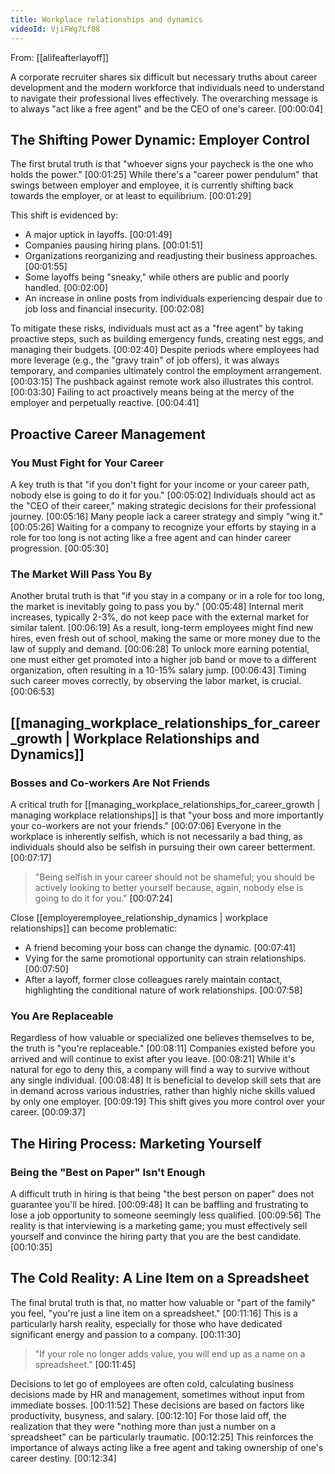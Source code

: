 ```yaml
---
title: Workplace relationships and dynamics
videoId: VjiFWg7Lf88
---
```


From: [[alifeafterlayoff]] <br/> 

A corporate recruiter shares six difficult but necessary truths about career development and the modern workforce that individuals need to understand to navigate their professional lives effectively. The overarching message is to always "act like a free agent" and be the CEO of one's career. <a class="yt-timestamp" data-t="00:00:04">[00:00:04]</a>

## The Shifting Power Dynamic: Employer Control

The first brutal truth is that "whoever signs your paycheck is the one who holds the power." <a class="yt-timestamp" data-t="00:01:25">[00:01:25]</a> While there's a "career power pendulum" that swings between employer and employee, it is currently shifting back towards the employer, or at least to equilibrium. <a class="yt-timestamp" data-t="00:01:29">[00:01:29]</a>

This shift is evidenced by:
*   A major uptick in layoffs. <a class="yt-timestamp" data-t="00:01:49">[00:01:49]</a>
*   Companies pausing hiring plans. <a class="yt-timestamp" data-t="00:01:51">[00:01:51]</a>
*   Organizations reorganizing and readjusting their business approaches. <a class="yt-timestamp" data-t="00:01:55">[00:01:55]</a>
*   Some layoffs being "sneaky," while others are public and poorly handled. <a class="yt-timestamp" data-t="00:02:00">[00:02:00]</a>
*   An increase in online posts from individuals experiencing despair due to job loss and financial insecurity. <a class="yt-timestamp" data-t="00:02:08">[00:02:08]</a>

To mitigate these risks, individuals must act as a "free agent" by taking proactive steps, such as building emergency funds, creating nest eggs, and managing their budgets. <a class="yt-timestamp" data-t="00:02:40">[00:02:40]</a> Despite periods where employees had more leverage (e.g., the "gravy train" of job offers), it was always temporary, and companies ultimately control the employment arrangement. <a class="yt-timestamp" data-t="00:03:15">[00:03:15]</a> The pushback against remote work also illustrates this control. <a class="yt-timestamp" data-t="00:03:30">[00:03:30]</a> Failing to act proactively means being at the mercy of the employer and perpetually reactive. <a class="yt-timestamp" data-t="00:04:41">[00:04:41]</a>

## Proactive Career Management

### You Must Fight for Your Career
A key truth is that "if you don't fight for your income or your career path, nobody else is going to do it for you." <a class="yt-timestamp" data-t="00:05:02">[00:05:02]</a> Individuals should act as the "CEO of their career," making strategic decisions for their professional journey. <a class="yt-timestamp" data-t="00:05:16">[00:05:16]</a> Many people lack a career strategy and simply "wing it." <a class="yt-timestamp" data-t="00:05:26">[00:05:26]</a> Waiting for a company to recognize your efforts by staying in a role for too long is not acting like a free agent and can hinder career progression. <a class="yt-timestamp" data-t="00:05:30">[00:05:30]</a>

### The Market Will Pass You By
Another brutal truth is that "if you stay in a company or in a role for too long, the market is inevitably going to pass you by." <a class="yt-timestamp" data-t="00:05:48">[00:05:48]</a> Internal merit increases, typically 2-3%, do not keep pace with the external market for similar talent. <a class="yt-timestamp" data-t="00:06:19">[00:06:19]</a> As a result, long-term employees might find new hires, even fresh out of school, making the same or more money due to the law of supply and demand. <a class="yt-timestamp" data-t="00:06:28">[00:06:28]</a> To unlock more earning potential, one must either get promoted into a higher job band or move to a different organization, often resulting in a 10-15% salary jump. <a class="yt-timestamp" data-t="00:06:43">[00:06:43]</a> Timing such career moves correctly, by observing the labor market, is crucial. <a class="yt-timestamp" data-t="00:06:53">[00:06:53]</a>

## [[managing_workplace_relationships_for_career_growth | Workplace Relationships and Dynamics]]

### Bosses and Co-workers Are Not Friends
A critical truth for [[managing_workplace_relationships_for_career_growth | managing workplace relationships]] is that "your boss and more importantly your co-workers are not your friends." <a class="yt-timestamp" data-t="00:07:06">[00:07:06]</a> Everyone in the workplace is inherently selfish, which is not necessarily a bad thing, as individuals should also be selfish in pursuing their own career betterment. <a class="yt-timestamp" data-t="00:07:17">[00:07:17]</a>

> "Being selfish in your career should not be shameful; you should be actively looking to better yourself because, again, nobody else is going to do it for you." <a class="yt-timestamp" data-t="00:07:24">[00:07:24]</a>

Close [[employeremployee_relationship_dynamics | workplace relationships]] can become problematic:
*   A friend becoming your boss can change the dynamic. <a class="yt-timestamp" data-t="00:07:41">[00:07:41]</a>
*   Vying for the same promotional opportunity can strain relationships. <a class="yt-timestamp" data-t="00:07:50">[00:07:50]</a>
*   After a layoff, former close colleagues rarely maintain contact, highlighting the conditional nature of work relationships. <a class="yt-timestamp" data-t="00:07:58">[00:07:58]</a>

### You Are Replaceable
Regardless of how valuable or specialized one believes themselves to be, the truth is "you're replaceable." <a class="yt-timestamp" data-t="00:08:11">[00:08:11]</a> Companies existed before you arrived and will continue to exist after you leave. <a class="yt-timestamp" data-t="00:08:21">[00:08:21]</a> While it's natural for ego to deny this, a company will find a way to survive without any single individual. <a class="yt-timestamp" data-t="00:08:48">[00:08:48]</a> It is beneficial to develop skill sets that are in demand across various industries, rather than highly niche skills valued by only one employer. <a class="yt-timestamp" data-t="00:09:19">[00:09:19]</a> This shift gives you more control over your career. <a class="yt-timestamp" data-t="00:09:37">[00:09:37]</a>

## The Hiring Process: Marketing Yourself

### Being the "Best on Paper" Isn't Enough
A difficult truth in hiring is that being "the best person on paper" does not guarantee you'll be hired. <a class="yt-timestamp" data-t="00:09:48">[00:09:48]</a> It can be baffling and frustrating to lose a job opportunity to someone seemingly less qualified. <a class="yt-timestamp" data-t="00:09:56">[00:09:56]</a> The reality is that interviewing is a marketing game; you must effectively sell yourself and convince the hiring party that you are the best candidate. <a class="yt-timestamp" data-t="00:10:35">[00:10:35]</a>

## The Cold Reality: A Line Item on a Spreadsheet

The final brutal truth is that, no matter how valuable or "part of the family" you feel, "you're just a line item on a spreadsheet." <a class="yt-timestamp" data-t="00:11:16">[00:11:16]</a> This is a particularly harsh reality, especially for those who have dedicated significant energy and passion to a company. <a class="yt-timestamp" data-t="00:11:30">[00:11:30]</a>

> "If your role no longer adds value, you will end up as a name on a spreadsheet." <a class="yt-timestamp" data-t="00:11:45">[00:11:45]</a>

Decisions to let go of employees are often cold, calculating business decisions made by HR and management, sometimes without input from immediate bosses. <a class="yt-timestamp" data-t="00:11:52">[00:11:52]</a> These decisions are based on factors like productivity, busyness, and salary. <a class="yt-timestamp" data-t="00:12:10">[00:12:10]</a> For those laid off, the realization that they were "nothing more than just a number on a spreadsheet" can be particularly traumatic. <a class="yt-timestamp" data-t="00:12:25">[00:12:25]</a> This reinforces the importance of always acting like a free agent and taking ownership of one's career destiny. <a class="yt-timestamp" data-t="00:12:34">[00:12:34]</a>